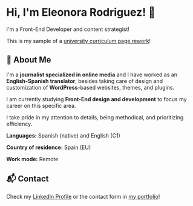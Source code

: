 
# Hi, I'm Eleonora Rodriguez! 👋

I'm a Front-End Developer and content strategist! 

This is my sample of a [university curriculum page rework](https://elyrod85.github.io/SampleInfoLEG/)!



## 🚀 About Me

I'm a **journalist specialized in online media** and I have worked as an **English-Spanish translator**, besides taking care of design and customization of **WordPress**-based websites, themes, and plugins.

I am currently studying **Front-End design and development** to focus my career on this specific area.

I take pride in my attention to details, being methodical, and prioritizing efficiency.

**Languages:** Spanish (native) and English (C1)

**Country of residence:** Spain (EU)

**Work mode:** Remote

## 📬 Contact

Check my [LinkedIn Profile](https://www.linkedin.com/in/EleonoraRod85/) or the contact form in [my portfolio](https://elyrod85.github.io/EleonoraRod85/)!
